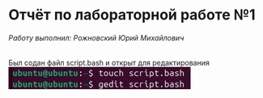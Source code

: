 # Отчёт по лабораторной работе №1

###### Работу выполнил: Рожновский Юрий Михайлович

Был содан файл script.bash и открыт для редактирования\
![image](https://github.com/hamster1812/Informatic-Lab-0/blob/main/images/1.png)


